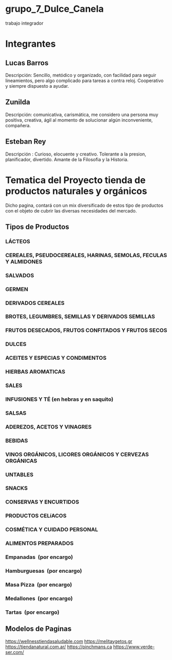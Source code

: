 # grupo_7_Dulce_Canela
trabajo integrador

# Integrantes

## Lucas Barros
 Descripción: Sencillo, metódico y organizado, con facilidad para seguir lineamientos, pero algo complicado para tareas a contra reloj. Cooperativo y siempre dispuesto a ayudar.

## Zunilda

 Descripción: comunicativa, carismática, me considero una persona muy positiva, creativa, ágil al momento de solucionar algún inconveniente, compañera.

## Esteban Rey
Descripción : Curioso, elocuente y creativo. Tolerante a la presion, planificador, divertido. Amante de la Filosofia y la Historia. 

# Tematica del Proyecto tienda de productos naturales y orgánicos
Dicho pagina, contará con un mix  diversificado de estos
tipo de productos con el objeto de cubrir las diversas necesidades del mercado.
 

## Tipos de Productos

### LÁCTEOS
### CEREALES, PSEUDOCEREALES, HARINAS, SEMOLAS, FECULAS Y ALMIDONES
### SALVADOS
### GERMEN
### DERIVADOS CEREALES
### BROTES, LEGUMBRES, SEMILLAS Y DERIVADOS SEMILLAS
### FRUTOS DESECADOS, FRUTOS CONFITADOS Y FRUTOS SECOS
### DULCES
### ACEITES Y ESPECIAS Y CONDIMENTOS
### HIERBAS AROMATICAS
### SALES
### INFUSIONES Y TÉ (en hebras y en saquito)
### SALSAS
### ADEREZOS, ACETOS Y VINAGRES
### BEBIDAS
### VINOS ORGÁNICOS, LICORES ORGÁNICOS Y CERVEZAS ORGÁNICAS
### UNTABLES
### SNACKS
### CONSERVAS Y ENCURTIDOS
### PRODUCTOS CELíACOS
### COSMÉTICA Y CUIDADO PERSONAL
### ALIMENTOS PREPARADOS
### Empanadas  (por encargo)
### Hamburguesas  (por encargo)
### Masa Pizza  (por encargo)
### Medallones  (por encargo)
###  Tartas  (por encargo)


## Modelos de Paginas 

 https://wellnesstiendasaludable.com
 https://melitaygetos.gr
 https://tiendanatural.com.ar/
 https://pinchmans.ca 
 https://www.verde-ser.com/

